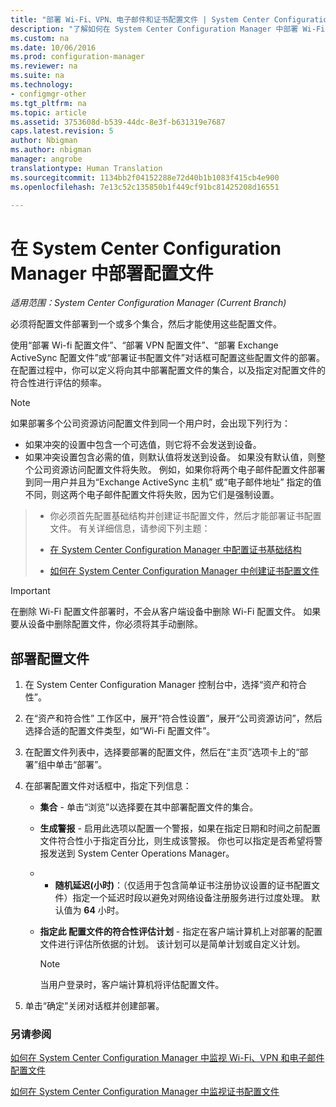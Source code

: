 ```yaml
---
title: "部署 Wi-Fi、VPN、电子邮件和证书配置文件 | System Center Configuration Manager"
description: "了解如何在 System Center Configuration Manager 中部署 Wi-Fi、VPN、电子邮件和证书配置文件。"
ms.custom: na
ms.date: 10/06/2016
ms.prod: configuration-manager
ms.reviewer: na
ms.suite: na
ms.technology:
- configmgr-other
ms.tgt_pltfrm: na
ms.topic: article
ms.assetid: 3753608d-b539-44dc-8e3f-b631319e7687
caps.latest.revision: 5
author: Nbigman
ms.author: nbigman
manager: angrobe
translationtype: Human Translation
ms.sourcegitcommit: 1134bb2f04152288e72d40b1b1083f415cb4e900
ms.openlocfilehash: 7e13c52c135850b1f449cf91bc81425208d16551

---
```

# <a name="deploy-profiles-in-system-center-configuration-manager"></a>在 System Center Configuration Manager 中部署配置文件

*适用范围：System Center Configuration Manager (Current Branch)*

必须将配置文件部署到一个或多个集合，然后才能使用这些配置文件。  

 使用“部署 Wi-fi 配置文件”、“部署 VPN 配置文件”、“部署 Exchange ActiveSync 配置文件”或“部署证书配置文件”对话框可配置这些配置文件的部署。 在配置过程中，你可以定义将向其中部署配置文件的集合，以及指定对配置文件的符合性进行评估的频率。  

> [!NOTE]  
>  如果部署多个公司资源访问配置文件到同一个用户时，会出现下列行为：  
>   
>  -   如果冲突的设置中包含一个可选值，则它将不会发送到设备。  
> -   如果冲突设置包含必需的值，则默认值将发送到设备。 如果没有默认值，则整个公司资源访问配置文件将失败。 例如，如果你将两个电子邮件配置文件部署到同一用户并且为“Exchange ActiveSync 主机”  或“电子邮件地址”  指定的值不同，则这两个电子邮件配置文件将失败，因为它们是强制设置。  

> -   你必须首先配置基础结构并创建证书配置文件，然后才能部署证书配置文件。 有关详细信息，请参阅下列主题：  
>   
>  -   [在 System Center Configuration Manager 中配置证书基础结构](certificate-infrastructure.md)  
> -   [如何在 System Center Configuration Manager 中创建证书配置文件](create-certificate-profiles.md)    

> [!IMPORTANT]  
>  在删除 Wi-Fi 配置文件部署时，不会从客户端设备中删除 Wi-Fi 配置文件。 如果要从设备中删除配置文件，你必须将其手动删除。
>   

## <a name="deploying-profiles"></a>部署配置文件  


1.  在 System Center Configuration Manager 控制台中，选择“资产和符合性”。  

2.  在“资产和符合性” 工作区中，展开“符合性设置”，展开“公司资源访问”，然后选择合适的配置文件类型，如“Wi-Fi 配置文件”。  

3.  在配置文件列表中，选择要部署的配置文件，然后在“主页”选项卡上的“部署”组中单击“部署”。  

4.  在部署配置文件对话框中，指定下列信息：  

    -   **集合** - 单击“浏览”以选择要在其中部署配置文件的集合。  

    -   **生成警报** - 启用此选项以配置一个警报，如果在指定日期和时间之前配置文件符合性小于指定百分比，则生成该警报。 你也可以指定是否希望将警报发送到 System Center Operations Manager。  

    -   -   **随机延迟(小时)**：（仅适用于包含简单证书注册协议设置的证书配置文件）指定一个延迟时段以避免对网络设备注册服务进行过度处理。 默认值为 **64** 小时。  

    -   **指定此 <type> 配置文件的符合性评估计划** - 指定在客户端计算机上对部署的配置文件进行评估所依据的计划。 该计划可以是简单计划或自定义计划。  

        > [!NOTE]  
        >  当用户登录时，客户端计算机将评估配置文件。  

5.  单击“确定”关闭对话框并创建部署。

### <a name="see-also"></a>另请参阅  

[如何在 System Center Configuration Manager 中监视 Wi-Fi、VPN 和电子邮件配置文件](monitor-wifi-email-vpn-profiles.md)

[如何在 System Center Configuration Manager 中监视证书配置文件](monitor-certificate-profiles.md)



<!--HONumber=Nov16_HO1-->



